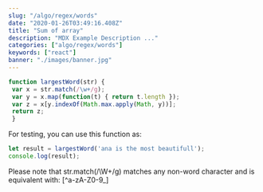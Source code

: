 ```yaml
---
slug: "/algo/regex/words"
date: "2020-01-26T03:49:16.408Z"
title: "Sum of array"
description: "MDX Example Description ..."
categories: ["algo/regex/words"]
keywords: ["react"]
banner: "./images/banner.jpg"
---
```



```javascript
function largestWord(str) {
 var x = str.match(/\w+/g);
 var y = x.map(function(t) { return t.length });
 var z = x[y.indexOf(Math.max.apply(Math, y))];
 return z;
 }
```

For testing, you can use this function as:

```javascript
let result = largestWord('ana is the most beautifull');
console.log(result);
```


Please note that str.match(/\W+/g) matches any non-word character and is equivalent with: [^a-zA-Z0-9_]